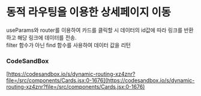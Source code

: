# 동적 라우팅을 이용한 상세페이지 이동

useParams와 router를 이용하여 카드를 클릭할 시 데이터의 id값에 따라 링크를 반환하고 해당 링크에 데이터를 전송. \
filter 함수가 아닌 find 함수를 사용하여 데이터 값을 리턴

### CodeSandBox
[https://codesandbox.io/s/dynamic-routing-xz4znr?file=/src/components/Cards.jsx:0-1676](https://codesandbox.io/s/dynamic-routing-xz4znr?file=/src/components/Cards.jsx:0-1676)
